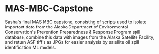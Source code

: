 # MAS-MBC-Capstone

Sasha's final MAS MBC capstone, consisting of scripts used to isolate important data from the Alaska Department of Environmental Conservation's Prevention Preparedness & Response Program spill database, combine this data with images from the Alaska Satellite Facility, and return ASF tiff's as JPGs for easier analysis by satellite oil spill identification ML models. 
